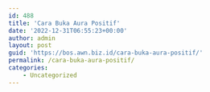 ```yaml
---
id: 488
title: 'Cara Buka Aura Positif'
date: '2022-12-31T06:55:23+00:00'
author: admin
layout: post
guid: 'https://bos.awn.biz.id/cara-buka-aura-positif/'
permalink: /cara-buka-aura-positif/
categories:
    - Uncategorized
---
```


